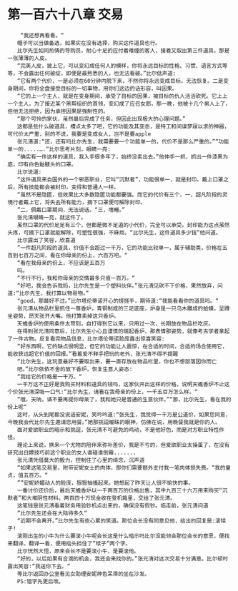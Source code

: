 # 第一百六十八章 交易
        “我还想再看看。“
       帽子可以当做备选，如果实在没有选择，购买这件道具也行。
       比尔先生如同热情的导购员，耐心十足的应付着难缠的客人，接着又取出第三件道具，那是一张薄薄的人皮。
       “完美人皮，披上它，可以变幻成任何人的模样，你将永远目标的性格、习惯、语言方式等等，不会露出任何破绽，即便是最熟悉的人，也无法看破。”比尔低声道:
       “它有两个代价，一是必须在60分钟内脱下来，不然你将永远变成目标，无法恢复。二是变身期间，你将全盘接受目标的一切事物，用你们这边的话形容，叫因果。
       “它的上一个主人，就是在变身期间，承受了目标的因果，被目标的仇人活活砍死。它上上一个主人，为了接近某个黑帮组织的首领，变幻成了应召女郎，那一晚，他被十几个男人上了，但他无法拒绝，因为承担因果是强制性的。
       “那个可怜的家伙，虽然最后完成了任务，但因此出现极大的心理问题。”
       这都是些什么破道具，槽点太多了吧，它的功能及其变态，是特工和间谍梦寐以求的神器，可代价太严重，别的不说，我要是变成女人，岂不是要apple
       张元清道:“还，还有吗比尔先生，我需要要一个功能单一的，代价不是那么严重的。”“功能单一的.....….”比尔思考片刻，眼睛一亮:
       “确实有一件这样的道具，我入手很多年了，始终没卖出去。”他伸手一抓，抓出一件漆黑为底，印有白色骷髅头的口罩。
       比尔说道:
       “这件道具来自国外的一个邪恶职业，它叫“沉默者”，功能很单一，就是封印。戴上口罩之后，所有技能都会被封印，变得和普通人一样。
       “虽然不是隐匿，但效果比大多数隐匿功能都要强。而它的代价有三个，一，超凡阶段的灵境行者戴上它，将失去所有能力，摘下口罩便可解除封印。
       ”二，佩戴口罩期间，无法说话。“三，嗜睡。”
       张元清眼睛一亮，就这件了。
       虽然口罩的代价足足有三个，但都是微不足道的小代价，完全可以承受。封印能力这点虽然头疼，可摘下口罩就能解除，可塑性很强，不麻烦。“比尔先生，这件道具多少钱”他问道。
       比尔露出了笑容，欣喜道
       ”一件超凡阶段的道具，价值不会超过一千万，它的功能比较单一，属于辅助类，价格在五百到七百万之间，看在你母亲的份上，六百万吧。“
       “看在我母亲的份上，不应该是五百万
       吗。
       “不行不行，我和你母亲的交情最多只值一百万。“
       “好吧，我会告诉我妈，比尔先生是一个塑料伙伴。”张元清见砍不下价格，果然放弃，问道:“比尔先生，我打算以物易物。”
       "good，那最好不过。”比尔塔伦蒂诺开心的搓搓手，期待道:“我能看看你的道具吗。“
       张元清从物品栏里抓住一尊香炉，青铜制成的三足底座，炉身是一只乌木雕成的蛤蟆，呈蹲坐姿势，昂天张开大嘴。他打算卖掉这只香炉。
       天蟾香炉的使用条件太苛刻，自打得到它以来，只用过一次，长期放在物品栏吃灰。
       在得到张元清同意后，比尔先生小心且谨慎的端起香炉，那表情那姿势，就像考古学者拿起了一件古物。反复看完物品信息，比尔塔伦蒂诺脸庞露出惊喜笑容:
       “好东西啊，它的缺点很明显，但它的功能让人震惊，在合适的时间，合适的场合使用它，能收获远超它价值的回报。”看着爱不释手把玩的老外，张元清不得不提醒
       “比尔先生，这玩意最好不要取出来，要一直存放在物品栏里，你也不想部落因你而亡
       吧。”比尔依依不舍的放下香炉，恢复生意人姿态:
       “我给它的价格是一干万。“
       一干万这不正好是我购买材料和道具的钱吗，这家伙开出这样的价格，说明天蟾香炉不止这个价张元清深吸一口气:“比尔先生，请看在我母亲的份上，一千五百万怎么样。“
       “哦，天呐，请不要再提你母亲了，我和她只是普通的生意伙伴。”“那，比尔先生，看在我的份上呢“
       这时，从头到尾都没说话安妮，笑吟吟道:“张先生，我觉得一千万是公道价，如果您同意，今晚我会代比尔先生邀请您用餐。”她那挑逗暖昧的眼神，仿佛在说，用晚餐我就是你的人。
       面对爱欲职业的暗示和挑逗，张元清不可避免的鸡动，不是他好色，而是对方职业特性作怪。
       理论上来说，换来一个尤物的陪伴来弥补差价，我是不亏的，但爱欲职业太操蛋了，在没有研究出白嫖技巧前这个职业的女人谁碰谁倒霉.......
       张元清凭借莫大的毅力，控制住了心里的绮念，沉声道
       “如果这笔交易里，附带安妮女士的肉体，那你们需要额外支付我一笔肉体损失费。“我的童贞，值五百万。“
       ””安妮娇媚动人的脸庞，狠狠抽搐起来。她想起了昨天让人很不愉快的事。
       一番讨价还价后，最后天蟾香炉以一千两百万的价格出售，其中九百三十六万用来购买“沉默者”和大堆阴性材料。两百四十万现金收在登机箱里，交给了张元清。
       这笔钱是张元清看着财务用验钞机点出来的，确保没有假钞。临走前，张元清问道
       ”比尔先生还会在大陆待多久“
       “近期不会离开。”比尔先生有些心累的笑道。那位会长没有同意见他，给出的回复是:滚犊子!
       滚刚出生的小牛为什么要滚小牛呢会长这是什么暗示吗比尔没能领会那位会长的意思，便找来翻译。翻译一看，便用指头挡住了“犊子”两个字。
       比尔恍然大悟，原来会长不是要滚小牛，是要滚他。
       “好的，以后如果有合滴的机会，我还会来找你的。”张元清对这次交易十分满意。比尔顿时露出笑容:“我送你下去。“
       等比尔返回办公室看见女助理安妮神色呆滞的坐在沙发。
       PS:错字先更后改。